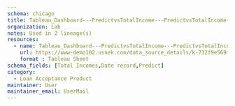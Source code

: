 ```yaml
---
schema: chicago
title: Tableau_Dashboard---PredictvsTotalIncome---PredictvsTotalIncome----Tableau-Sheet----kensuintegration-site----Loan-Acceptance-Product
organization: Lab
notes: Used in 2 lineage(s)
resources:
  - name: Tableau_Dashboard---PredictvsTotalIncome---PredictvsTotalIncome----Tableau-Sheet----kensuintegration-site----Loan-Acceptance-Product 
    url: https://www-demo102.usnek.com/data_source_details/k-732f9e569f88c4a48dbcd8fce833d37a85192ff7d7898bd2a4287ca66f1ffecc 
    format : Tableau Sheet
schema_fields: [Total Incomes,Date record,Predict]
category:
  - Loan Acceptance Product
maintainer: User
maintainer_email: UserMail
---
```


